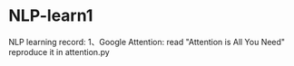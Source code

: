 # NLP-learn1
NLP learning record:
1、Google Attention:
  read "Attention is All You Need"
  reproduce it in attention.py
